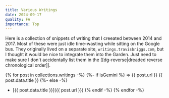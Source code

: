 ```yaml
---
title: Various Writings
date: 2024-09-17
quality: FA
importance: Top
---
```


Here is a collection of snippets of writing that I creeated between 2014 and 2017. Most of these were just idle time-wasting while sitting on the Google bus. They originally lived on a separate site, `writings.travisbriggs.com`, but I thought it would be nice to integrate them into the Garden. Just need to make sure I don't accidentally list them in the [[dg-reverse|dreaded reverse chronological order]].

{% for post in collections.writings -%}
{%- if isGemini %}
=> {{ post.url }} {{ post.data.title }}
{%- else -%}
- [{{ post.data.title }}]({{ post.url }})
{% endif -%}
{% endfor -%}